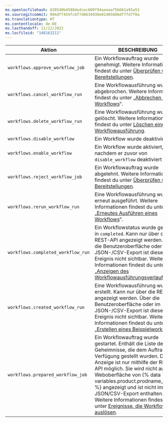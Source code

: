 ```yaml
---
ms.openlocfilehash: 830540b45884edcec609f94aeeaaf5b661a95a51
ms.sourcegitcommit: 094dff459fcbf7d0634930e02405606dfffd7f0a
ms.translationtype: HT
ms.contentlocale: de-DE
ms.lasthandoff: 11/12/2022
ms.locfileid: "148163211"
---
```

| Aktion | BESCHREIBUNG
|--------|------------
| `workflows.approve_workflow_job` | Ein Workflowauftrag wurde genehmigt. Weitere Informationen findest du unter [Überprüfen von Bereitstellungen](/actions/managing-workflow-runs/reviewing-deployments).
| `workflows.cancel_workflow_run` | Eine Workflowausführung wurde abgebrochen. Weitere Informationen findest du unter „[Abbrechen eines Workflows](/actions/managing-workflow-runs/canceling-a-workflow)“.
| `workflows.delete_workflow_run` | Eine Workflowausführung wurde gelöscht. Weitere Informationen findest du unter [Löschen einer Workflowausführung](/actions/managing-workflow-runs/deleting-a-workflow-run).
| `workflows.disable_workflow` | Ein Workflow wurde deaktiviert.
| `workflows.enable_workflow` | Ein Workflow wurde aktiviert, nachdem er zuvor von `disable_workflow` deaktiviert wurde.
| `workflows.reject_workflow_job` | Ein Workflowauftrag wurde abgelehnt. Weitere Informationen findest du unter [Überprüfen von Bereitstellungen](/actions/managing-workflow-runs/reviewing-deployments).
| `workflows.rerun_workflow_run` | Eine Workflowausführung wurde erneut ausgeführt. Weitere Informationen findest du unter „[Erneutes Ausführen eines Workflows](/actions/managing-workflow-runs/re-running-a-workflow)“.
| `workflows.completed_workflow_run` | Ein Workflowstatus wurde geändert in `completed`. Kann nur über die REST-API angezeigt werden. Über die Benutzeroberfläche oder im JSON-/CSV-Export ist dieses Ereignis nicht sichtbar. Weitere Informationen findest du unter „[Anzeigen des Workflowausführungsverlaufs](/actions/managing-workflow-runs/viewing-workflow-run-history)“.
| `workflows.created_workflow_run` | Eine Workflowausführung wurde erstellt. Kann nur über die REST-API angezeigt werden. Über die Benutzeroberfläche oder im JSON-/CSV-Export ist dieses Ereignis nicht sichtbar. Weitere Informationen findest du unter „[Erstellen eines Beispielworkflows](/actions/learn-github-actions/introduction-to-github-actions#create-an-example-workflow)“.
| `workflows.prepared_workflow_job` | Ein Workflowauftrag wurde gestartet. Enthält die Liste der Geheimnisse, die dem Auftrag zur Verfügung gestellt wurden. Die Anzeige ist nur mithilfe der REST-API möglich. Sie wird nicht auf der Weboberfläche von {% data variables.product.prodname_dotcom %} angezeigt und ist nicht im JSON/CSV-Export enthalten. Weitere Informationen findest du unter [Ereignisse, die Workflows auslösen](/actions/reference/events-that-trigger-workflows).
